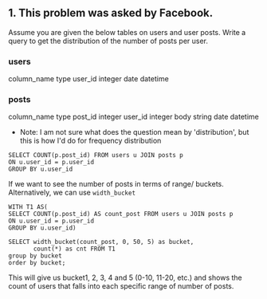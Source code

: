 ## 1. This problem was asked by Facebook.

Assume you are given the below tables on users and user posts. Write a query to get the distribution of the number of posts per user.

### users
column_name	type
user_id	    integer
date	      datetime

### posts
column_name	type
post_id	    integer
user_id	    integer
body	      string
date	      datetime

- Note: I am not sure what does the question mean by 'distribution', but this is how I'd do for frequency distribution
```
SELECT COUNT(p.post_id) FROM users u JOIN posts p
ON u.user_id = p.user_id
GROUP BY u.user_id
```

If we want to see the number of posts in terms of range/ buckets. Alternatively, we can use `width_bucket`

```
WITH T1 AS(
SELECT COUNT(p.post_id) AS count_post FROM users u JOIN posts p
ON u.user_id = p.user_id
GROUP BY u.user_id)

SELECT width_bucket(count_post, 0, 50, 5) as bucket, 
       count(*) as cnt FROM T1
group by bucket 
order by bucket;
```

This will give us bucket1, 2, 3, 4 and 5 (0-10, 11-20, etc.) and shows the count of users that falls into each specific range of number of posts.
